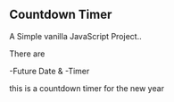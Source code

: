 ## Countdown Timer

A Simple vanilla JavaScript Project..

There are 

-Future Date &
-Timer

this is a countdown timer for the new year
